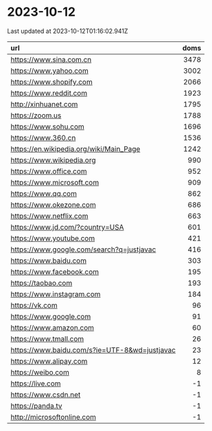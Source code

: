 # 2023-10-12

<!-- BEGIN -->
Last updated at 2023-10-12T01:16:02.941Z

url | doms
:- | -:
https://www.sina.com.cn | 3478
https://www.yahoo.com | 3002
https://www.shopify.com | 2066
https://www.reddit.com | 1923
http://xinhuanet.com | 1795
https://zoom.us | 1788
https://www.sohu.com | 1696
https://www.360.cn | 1536
https://en.wikipedia.org/wiki/Main_Page | 1242
https://www.wikipedia.org | 990
https://www.office.com | 952
https://www.microsoft.com | 909
https://www.qq.com | 862
https://www.okezone.com | 686
https://www.netflix.com | 663
https://www.jd.com/?country=USA | 601
https://www.youtube.com | 421
https://www.google.com/search?q=justjavac | 416
https://www.baidu.com | 303
https://www.facebook.com | 195
https://taobao.com | 193
https://www.instagram.com | 184
https://vk.com | 96
https://www.google.com | 91
https://www.amazon.com | 60
https://www.tmall.com | 26
https://www.baidu.com/s?ie=UTF-8&wd=justjavac | 23
https://www.alipay.com | 12
https://weibo.com | 8
https://live.com | -1
https://www.csdn.net | -1
https://panda.tv | -1
http://microsoftonline.com | -1
<!-- END -->
